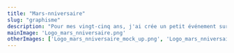 ```yaml
---
title: "Mars-nniversaire"
slug: "graphisme"
description: "Pour mes vingt-cinq ans, j'ai crée un petit événement sur mon compte Instagram afin de remercier les personnes qui me suivent sur ce réseau. À cette occasion, j'ai crée un logo pour accompagner mes communications autour de cet événement, et surtout les concours que j'ai pu organiser grâce au soutien de maisons d'édition."
mainImage: 'Logo_mars_nniversaire.png'
otherImages: ['Logo_mars_nniversaire_mock_up.png', 'Logo_mars_nniversaire_mock_up_2.png']
---
```

